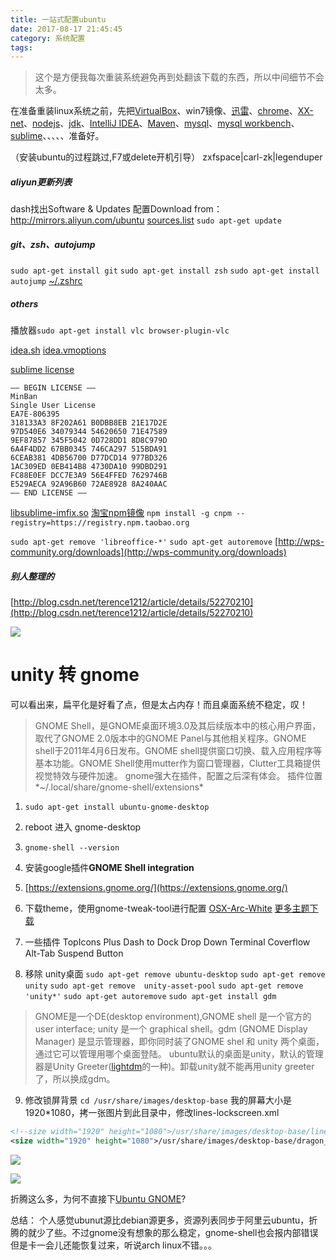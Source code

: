 ```yaml
---
title: 一站式配置ubuntu
date: 2017-08-17 21:45:45
category: 系统配置
tags:
---
```


>这个是方便我每次重装系统避免再到处翻该下载的东西，所以中间细节不会太多。

在准备重装linux系统之前，先把[VirtualBox](https://www.virtualbox.org/wiki/Downloads)、win7镜像、[迅雷](http://xl9.xunlei.com/)、[chrome](https://www.google.com/chrome/browser/desktop/index.html)、[XX-net](https://github.com/XX-net/XX-Net)、[nodejs](https://nodejs.org/en/download/)、[jdk](http://www.oracle.com/technetwork/java/javase/downloads/jdk8-downloads-2133151.html)、[IntelliJ IDEA](https://www.jetbrains.com/idea/)、[Maven](https://maven.apache.org/)、[mysql](https://dev.mysql.com/downloads/mysql/)、[mysql workbench](https://dev.mysql.com/downloads/workbench/)、[sublime](https://www.sublimetext.com/3)、[]()、[]()、[]()、[]()、[]()准备好。

（安装ubuntu的过程跳过,F7或delete开机引导）
zxfspace|carl-zk|legenduper

##### aliyun更新列表
dash找出Software & Updates 配置Download from： http://mirrors.aliyun.com/ubuntu
[sources.list](/blog/2017/08/17/%E4%B8%80%E7%AB%99%E5%BC%8F%E9%85%8D%E7%BD%AEubuntu/sources.list)
`sudo apt-get update`
##### git、zsh、autojump
`sudo apt-get install git`
`sudo apt-get install zsh`
`sudo apt-get install autojump`
[~/.zshrc](/blog/2017/08/17/%E4%B8%80%E7%AB%99%E5%BC%8F%E9%85%8D%E7%BD%AEubuntu/zshrc.txt)

##### others
播放器`sudo apt-get install vlc browser-plugin-vlc`

[idea.sh](/blog/2017/08/17/%E4%B8%80%E7%AB%99%E5%BC%8F%E9%85%8D%E7%BD%AEubuntu/idea.sh.txt)
[idea.vmoptions](/blog/2017/08/17/%E4%B8%80%E7%AB%99%E5%BC%8F%E9%85%8D%E7%BD%AEubuntu/idea.vmoptions.txt)

[sublime license](http://appnee.com/sublime-text-3-universal-license-keys-collection-for-win-mac-linux/)
```
—– BEGIN LICENSE —–
MinBan
Single User License
EA7E-806395
318133A3 8F202A61 B0DBB8EB 21E17D2E
97D540E6 34079344 54620650 71E47589
9EF87857 345F5042 0D728DD1 8D8C979D
6A4F4DD2 67BB0345 746CA297 515BDA91
6CEAB381 4DB56700 D77DCD14 977BD326
1AC309ED 0EB414B8 4730DA10 99DBD291
FC88E0EF DCC7E3A9 56E4FFED 7629746B
E529AECA 92A96B60 72AE8928 8A240AAC
—— END LICENSE ——
```
[libsublime-imfix.so](/blog/2017/08/17/%E4%B8%80%E7%AB%99%E5%BC%8F%E9%85%8D%E7%BD%AEubuntu/libsublime-imfix.so)
[淘宝npm镜像](https://npm.taobao.org/)
`npm install -g cnpm --registry=https://registry.npm.taobao.org`

`sudo apt-get remove 'libreoffice-*'`
`sudo apt-get autoremove`
[http://wps-community.org/downloads](http://wps-community.org/downloads)

##### 别人整理的
[http://blog.csdn.net/terence1212/article/details/52270210](http://blog.csdn.net/terence1212/article/details/52270210)

![](/blog/2017/08/17/%E4%B8%80%E7%AB%99%E5%BC%8F%E9%85%8D%E7%BD%AEubuntu/Screenshot.png)

# unity 转 gnome
可以看出来，扁平化是好看了点，但是太占内存！而且桌面系统不稳定，叹！

>GNOME Shell，是GNOME桌面环境3.0及其后续版本中的核心用户界面，取代了GNOME 2.0版本中的GNOME Panel与其他相关程序。GNOME shell于2011年4月6日发布。GNOME shell提供窗口切换、载入应用程序等基本功能。GNOME Shell使用mutter作为窗口管理器，Clutter工具箱提供视觉特效与硬件加速。
>gnome强大在插件，配置之后深有体会。
>插件位置*~/.local/share/gnome-shell/extensions*

1. `sudo apt-get install ubuntu-gnome-desktop`
2. reboot 进入 gnome-desktop
3. `gnome-shell --version`
4. 安装google插件**GNOME Shell integration**
5. [https://extensions.gnome.org/](https://extensions.gnome.org/)
6. 下载theme，使用gnome-tweak-tool进行配置
[OSX-Arc-White](https://github.com/LinxGem33/OSX-Arc-White)
[更多主题下载](https://www.gnome-look.org)
7. 一些插件
TopIcons Plus
Dash to Dock
Drop Down Terminal
Coverflow Alt-Tab
Suspend Button

8. 移除 unity桌面
`sudo apt-get remove ubuntu-desktop`
`sudo apt-get remove unity`
`sudo apt-get remove  unity-asset-pool`
`sudo apt-get remove 'unity*'`
`sudo apt-get autoremove`
`sudo apt-get install gdm`
>GNOME是一个DE(desktop environment),GNOME shell 是一个官方的 user interface; unity 是一个 graphical shell。gdm (GNOME Display Manager) 是显示管理器，即你同时装了GNOME shel 和 unity 两个桌面，通过它可以管理用哪个桌面登陆。
>ubuntu默认的桌面是unity，默认的管理器是Unity Greeter([lightdm](https://en.wikipedia.org/wiki/LightDM)的一种)。卸载unity就不能再用unity greeter了，所以换成gdm。

9. 修改锁屏背景
`cd /usr/share/images/desktop-base`
我的屏幕大小是1920*1080，拷一张图片到此目录中，修改lines-lockscreen.xml

```xml
<!--size width="1920" height="1080">/usr/share/images/desktop-base/lines-lockscreen_1920x1080.svg</size-->
<size width="1920" height="1080">/usr/share/images/desktop-base/dragon_girl_forest_art_96504_1920x1080.jpg</size>
```
![](/blog/2017/08/17/%E4%B8%80%E7%AB%99%E5%BC%8F%E9%85%8D%E7%BD%AEubuntu/Screenshot3.jpg)


![](/blog/2017/08/17/%E4%B8%80%E7%AB%99%E5%BC%8F%E9%85%8D%E7%BD%AEubuntu/Screenshot2.png)

折腾这么多，为何不直接下[Ubuntu GNOME](https://ubuntugnome.org/download/)?

总结：
个人感觉ubunut源比debian源更多，资源列表同步于阿里云ubuntu，折腾的就少了些。不过gnome没有想象的那么稳定，gnome-shell也会报内部错误但是卡一会儿还能恢复过来，听说arch linux不错。。。



